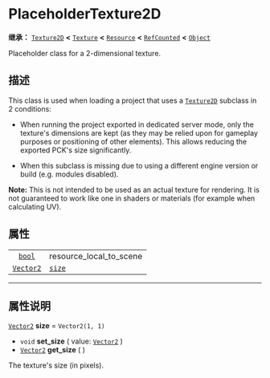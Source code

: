 <!-- ⚠ 请勿编辑本文件 ⚠ -->
<!-- 本文档使用脚本从 WeDot 引擎源码仓库生成。 -->
<!-- 生成脚本：https://github.com/WeDot-Engine/WeDot/tree/4.3/doc/tools/make_md.py； -->
<!-- 原文件：https://github.com/WeDot-Engine/WeDot/tree/4.3/doc/classes/PlaceholderTexture2D.xml。 -->

<div id="_class_placeholdertexture2d"></div>

# PlaceholderTexture2D

**继承：** [`Texture2D`](class_texture2d.md) **<** [`Texture`](class_texture.md) **<** [`Resource`](class_resource.md) **<** [`RefCounted`](class_refcounted.md) **<** [`Object`](class_object.md)

Placeholder class for a 2-dimensional texture.

## 描述

This class is used when loading a project that uses a [`Texture2D`](class_texture2d.md) subclass in 2 conditions:

- When running the project exported in dedicated server mode, only the texture's dimensions are kept (as they may be relied upon for gameplay purposes or positioning of other elements). This allows reducing the exported PCK's size significantly.

- When this subclass is missing due to using a different engine version or build (e.g. modules disabled).

 **Note:** This is not intended to be used as an actual texture for rendering. It is not guaranteed to work like one in shaders or materials (for example when calculating UV).

## 属性

|||
|:-:|:--|
| [`bool`](class_bool.md)       | resource_local_to_scene                             | ``false`` (overrides [`Resource`](#class_resource_property_resource_local_to_scene)) |
| [`Vector2`](class_vector2.md) | [`size`](#class_placeholdertexture2d_property_size) | ``Vector2(1, 1)``                                                                    |

<!-- rst-class:: classref-section-separator -->

---

## 属性说明

<div id="_class_placeholdertexture2d_property_size"></div>

[`Vector2`](class_vector2.md) **size** = ``Vector2(1, 1)`` <div id="class_placeholdertexture2d_property_size"></div>

- `void` **set_size** ( value: [`Vector2`](class_vector2.md) )
- [`Vector2`](class_vector2.md) **get_size** ( )

The texture's size (in pixels).

[^virtual]: 本方法通常需要用户覆盖才能生效。
[^const]: 本方法无副作用，不会修改该实例的任何成员变量。
[^vararg]: 本方法除了能接受在此处描述的参数外，还能够继续接受任意数量的参数。
[^constructor]: 本方法用于构造某个类型。
[^static]: 调用本方法无需实例，可直接使用类名进行调用。
[^operator]: 本方法描述的是使用本类型作为左操作数的有效运算符。
[^bitfield]: 这个值是由下列位标志构成位掩码的整数。
[^void]: 无返回值。
